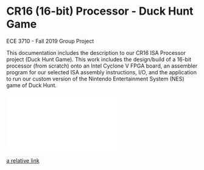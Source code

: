 # CR16 (16-bit) Processor - Duck Hunt Game

ECE 3710 - Fall 2019 Group Project

This documentation includes the description to our CR16 ISA Processor project (Duck Hunt Game). This work includes the design/build of a 16-bit processor (from scratch) onto an Intel Cyclone V FPGA board, an assembler program for our selected ISA assembly instructions, I/O, and the application to run our custom version of the Nintendo Entertainment System (NES) game of Duck Hunt.

![Image description](images/DuckHunt_Poster.pdf)

[a relative link](DuckHunt_Poster.pdf)
